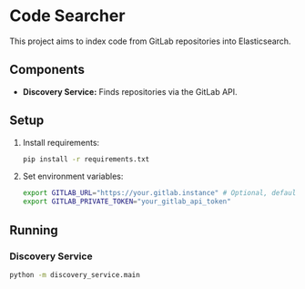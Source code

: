 # Code Searcher

This project aims to index code from GitLab repositories into Elasticsearch.

## Components

*   **Discovery Service:** Finds repositories via the GitLab API.

## Setup

1.  Install requirements:
    ```bash
    pip install -r requirements.txt
    ```
2.  Set environment variables:
    ```bash
    export GITLAB_URL="https://your.gitlab.instance" # Optional, defaults to gitlab.com
    export GITLAB_PRIVATE_TOKEN="your_gitlab_api_token"
    ```

## Running

### Discovery Service

```bash
python -m discovery_service.main
``` 